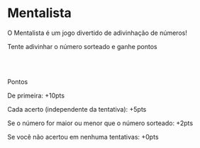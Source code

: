# Mentalista
O Mentalista é um jogo divertido de adivinhação de números!
<p>Tente adivinhar o número sorteado e ganhe pontos</p>
<br></br>
<p>Pontos</p>
<p>De primeira: +10pts</p>
<p>Cada acerto (independente da tentativa): +5pts</p>
<p>Se o número for maior ou menor que o número sorteado: +2pts</p>
<p>Se você não acertou em nenhuma tentativas: +0pts</p>
